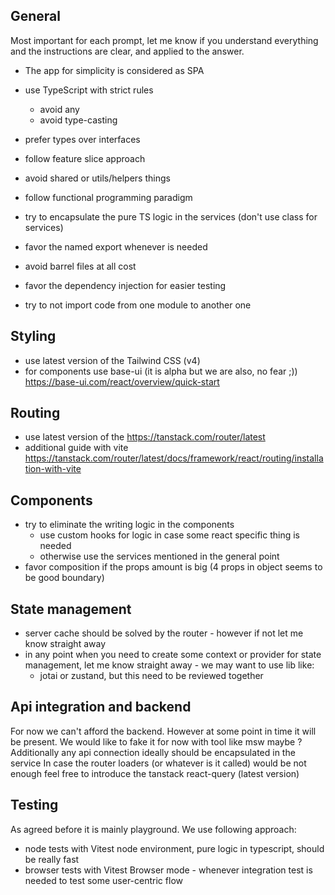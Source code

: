 ## General

Most important for each prompt, let me know if you understand everything and the instructions are clear, and applied to the answer.

- The app for simplicity is considered as SPA
- use TypeScript with strict rules
  - avoid any
  - avoid type-casting
- prefer types over interfaces

- follow feature slice approach
- avoid shared or utils/helpers things
- follow functional programming paradigm
- try to encapsulate the pure TS logic in the services (don't use class for services)
- favor the named export whenever is needed
- avoid barrel files at all cost
- favor the dependency injection for easier testing
- try to not import code from one module to another one

## Styling

- use latest version of the Tailwind CSS (v4)
- for components use base-ui (it is alpha but we are also, no fear ;)) https://base-ui.com/react/overview/quick-start

## Routing

- use latest version of the https://tanstack.com/router/latest
- additional guide with vite https://tanstack.com/router/latest/docs/framework/react/routing/installation-with-vite

## Components

- try to eliminate the writing logic in the components
  - use custom hooks for logic in case some react specific thing is needed
  - otherwise use the services mentioned in the general point
- favor composition if the props amount is big (4 props in object seems to be good boundary)

## State management

- server cache should be solved by the router - however if not let me know straight away
- in any point when you need to create some context or provider for state management, let me know straight away - we may want to use lib like:
  - jotai or zustand, but this need to be reviewed together

## Api integration and backend

For now we can't afford the backend. However at some point in time it will be present.
We would like to fake it for now with tool like msw maybe ?
Additionally any api connection ideally should be encapsulated in the service
In case the router loaders (or whatever is it called) would be not enough feel free to introduce the tanstack react-query (latest version)

## Testing

As agreed before it is mainly playground. We use following approach:

- node tests with Vitest node environment, pure logic in typescript, should be really fast
- browser tests with Vitest Browser mode - whenever integration test is needed to test some user-centric flow